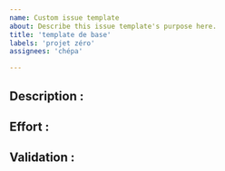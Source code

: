 ```yaml
---
name: Custom issue template
about: Describe this issue template's purpose here.
title: 'template de base'
labels: 'projet zéro'
assignees: 'chépa'

---
```


## Description :



## Effort :



## Validation :

